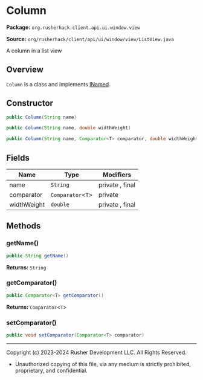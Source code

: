 # Column

**Package:** `org.rusherhack.client.api.ui.window.view`

**Source:** `org/rusherhack/client/api/ui/window/view/ListView.java`

A column in a list view

## Overview

`Column` is a class and implements [INamed](INamed.md).

## Constructor

```java
public Column(String name)
```

```java
public Column(String name, double widthWeight)
```

```java
public Column(String name, Comparator<T> comparator, double widthWeight)
```

## Fields

| Name | Type | Modifiers |
|------|------|----------|
| name | `String` | private , final |
| comparator | `Comparator`<`T`> | private |
| widthWeight | `double` | private , final |


## Methods

### getName()

```java
public String getName()
```

**Returns:** `String`

### getComparator()

```java
public Comparator<T> getComparator()
```

**Returns:** `Comparator`<`T`>

### setComparator()

```java
public void setComparator(Comparator<T> comparator)
```

---

Copyright (c) 2023-2024 Rusher Development LLC. All Rights Reserved.
* Unauthorized copying of this file, via any medium is strictly prohibited, proprietary, and confidential.
